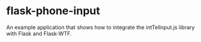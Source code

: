 # flask-phone-input
An example application that shows how to integrate the intTelInput.js library with Flask and Flask-WTF.
